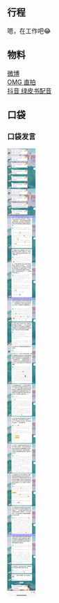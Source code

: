 ## 行程
嗯，在工作吧😂

## 物料
[微博](https://weibo.com/5228056212/Lbmu0sY81)<br>
[OMG 直拍](https://www.kuaishou.com/short-video/3xzh8xg52pqp8rs)<br>
[抖音 绿皮书配音](https://www.douyin.com/video/7054213626990759176)<br>

## 口袋
### 口袋发言
![口袋发言](./pocket48/imgs/messages1.jpeg)<br>